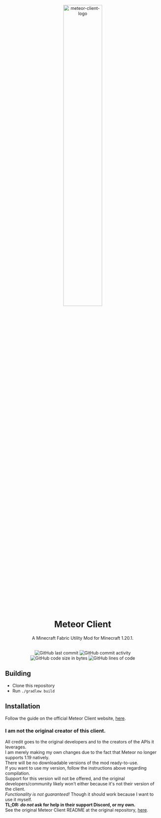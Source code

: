 
<p align="center">
<img src="https://meteorclient.com/icon.png" alt="meteor-client-logo" width="50%"/>
</p>

<h1 align="center">Meteor Client</h1>

<p align="center">A Minecraft Fabric Utility Mod for Minecraft 1.20.1.</p>

<div align="center">
    <br>
    <img src="https://img.shields.io/github/last-commit/GreemDev/meteor" alt="GitHub last commit"/>
    <img src="https://img.shields.io/github/commit-activity/w/GreemDev/meteor" alt="GitHub commit activity"/>
    <br>
    <img src="https://img.shields.io/github/languages/code-size/GreemDev/meteor" alt="GitHub code size in bytes"/>
    <img src="https://tokei.rs/b1/github/GreemDev/meteor" alt="GitHub lines of code"/>
</div>

## Building
- Clone this repository
- Run `./gradlew build`

## Installation
Follow the guide on the official Meteor Client website, [here](https://meteorclient.com/installation).

### I am not the original creator of this client.
All credit goes to the original developers and to the creators of the APIs it leverages.<br>
I am merely making my own changes due to the fact that Meteor no longer supports 1.19 natively.<br>
There will be no downloadable versions of the mod ready-to-use.<br>
If you want to use my version, follow the instructions above regarding compilation.<br> 
Support for this version will not be offered, and the original developers/community likely won't either because it's not their version of the client.<br>
*Functionality is not guaranteed!* Though it should work because I want to use it myself.<br>
**TL;DR: *do not* ask for help in their support Discord, or my own.**<br>
See the original Meteor Client README at the original repository, [here](https://github.com/MeteorDevelopment/meteor-client).

